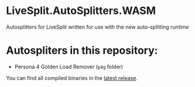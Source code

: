 # LiveSplit.AutoSplitters.WASM
 Autosplitters for LiveSplit written for use with the new auto-splitting runtime

# Autospliters in this repository:
- Persona 4 Golden Load Remover (`p4g` folder)

You can find all compiled binaries in the [latest release](https://github.com/hoXyy/LiveSplit.AutoSplitters.WASM/releases/latest).

